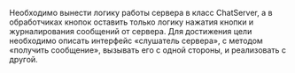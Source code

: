 Необходимо вынести логику работы сервера
в класс ChatServer, а в обработчиках кнопок оставить только логику нажатия кнопки и
журналирования сообщений от сервера.
Для достижения цели необходимо описать интерфейс «слушатель сервера», с методом
«получить сообщение», вызывать его с одной стороны, и реализовать с другой.